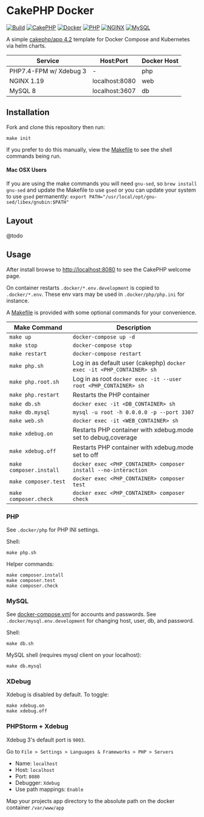 # CakePHP Docker

[![Build](https://github.com/cnizzardini/cakephp-docker/workflows/Build/badge.svg?branch=master)](https://github.com/cnizzardini/cakephp-docker/actions)
[![CakePHP](https://img.shields.io/badge/cakephp-4.2-red?logo=cakephp)](https://book.cakephp.org/4/en/index.html)
[![Docker](https://img.shields.io/badge/docker-0db7ed.svg?logo=docker)](https://www.docker.com)
[![PHP](https://img.shields.io/badge/php-7.4-8892BF.svg?logo=php)](https://php.net/)
[![NGINX](https://img.shields.io/badge/nginx-1.19-009639.svg?logo=nginx)](https://www.nginx.com/)
[![MySQL](https://img.shields.io/badge/mysql-8-00758F.svg?logo=mysql)](https://www.mysql.com/)

A simple [cakephp/app 4.2](https://github.com/cakephp/app/releases/tag/4.2.1) template for Docker Compose and 
Kubernetes via helm charts.

| Service                   | Host:Port         | Docker Host   |
| -----------               | -----------       | -----------   |
| PHP7.4-FPM w/ Xdebug 3    | -                 | php           |
| NGINX 1.19                | localhost:8080    | web           |
| MySQL 8                   | localhost:3607    | db            |

## Installation

Fork and clone this repository then run:

```console
make init
```

If you prefer to do this manually, view the [Makefile](Makefile) to see the shell commands being run.

#### Mac OSX Users
If you are using the make commands you will need `gnu-sed`, so `brew install gnu-sed` and update the Makefile to
use `gsed` or you can update your system to use `gsed` permanently:
`export PATH="/usr/local/opt/gnu-sed/libex/gnubin:$PATH"`

## Layout

@todo

## Usage

After install browse to [http://localhost:8080](http://localhost:8080) to see the CakePHP welcome page.

On container restarts `.docker/*.env.development` is copied to `.docker/*.env`. These env vars may be used in
`.docker/php/php.ini` for instance.

A [Makefile](Makefile) is provided with some optional commands for your convenience.

| Make Command              | Description       |
| -----------               | -----------       |
| `make up`                 | `docker-compose up -d` |
| `make stop`               | `docker-compose stop` |
| `make restart`            | `docker-compose restart` |
| `make php.sh`             | Log in as default user (cakephp) `docker exec -it <PHP_CONTAINER> sh` |
| `make php.root.sh`        | Log in as root `docker exec -it --user root <PHP_CONTAINER> sh` |
| `make php.restart`        | Restarts the PHP container |
| `make db.sh`              | `docker exec -it <DB_CONTAINER> sh` |
| `make db.mysql`           | `mysql -u root -h 0.0.0.0 -p --port 3307` |
| `make web.sh`             | `docker exec -it <WEB_CONTAINER> sh` |
| `make xdebug.on`          | Restarts PHP container with xdebug.mode set to debug,coverage |
| `make xdebug.off`         | Restarts PHP container with xdebug.mode set to off |
| `make composer.install`   | `docker exec <PHP_CONTAINER> composer install --no-interaction` |
| `make composer.test`      | `docker exec <PHP_CONTAINER> composer test` |
| `make composer.check`     | `docker exec <PHP_CONTAINER> composer check` |

### PHP

See `.docker/php` for PHP INI settings. 

Shell:

```console
make php.sh
```

Helper commands:

```console
make composer.install
make composer.test
make composer.check
```

### MySQL

See [docker-compose.yml](.docker/docker-compose.yml) for accounts and passwords. See `.docker/mysql.env.development` 
for changing host, user, db, and password.

Shell:

```console
make db.sh
```

MySQL shell (requires mysql client on your localhost):

```console
make db.mysql
```

### XDebug

Xdebug is disabled by default. To toggle:

```console
make xdebug.on
make xdebug.off
```

### PHPStorm + Xdebug

Xdebug 3's default port is `9003`.

Go to `File > Settings > Languages & Frameworks > PHP > Servers`

- Name: `localhost`
- Host: `localhost`
- Port: `8080`
- Debugger: `Xdebug`
- Use path mappings: `Enable`

Map your projects app directory to the absolute path on the docker container `/var/www/app`